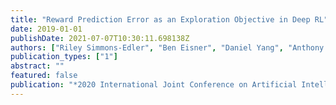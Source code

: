 ```yaml
---
title: "Reward Prediction Error as an Exploration Objective in Deep RL"
date: 2019-01-01
publishDate: 2021-07-07T10:30:11.698138Z
authors: ["Riley Simmons-Edler", "Ben Eisner", "Daniel Yang", "Anthony Bisulco", "Eric Mitchell", "Sebastian Seung", "Daniel Lee"]
publication_types: ["1"]
abstract: ""
featured: false
publication: "*2020 International Joint Conference on Artificial Intelligence*"
---
```


